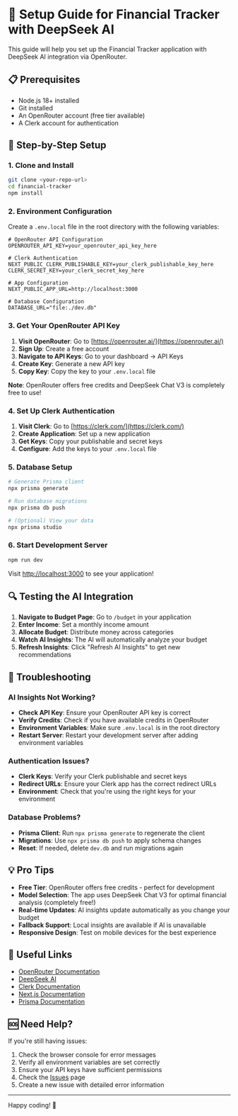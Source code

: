# 🚀 Setup Guide for Financial Tracker with DeepSeek AI

This guide will help you set up the Financial Tracker application with DeepSeek AI integration via OpenRouter.

## 📋 Prerequisites

- Node.js 18+ installed
- Git installed
- An OpenRouter account (free tier available)
- A Clerk account for authentication

## 🔧 Step-by-Step Setup

### 1. Clone and Install

```bash
git clone <your-repo-url>
cd financial-tracker
npm install
```

### 2. Environment Configuration

Create a `.env.local` file in the root directory with the following variables:

```env
# OpenRouter API Configuration
OPENROUTER_API_KEY=your_openrouter_api_key_here

# Clerk Authentication
NEXT_PUBLIC_CLERK_PUBLISHABLE_KEY=your_clerk_publishable_key_here
CLERK_SECRET_KEY=your_clerk_secret_key_here

# App Configuration
NEXT_PUBLIC_APP_URL=http://localhost:3000

# Database Configuration
DATABASE_URL="file:./dev.db"
```

### 3. Get Your OpenRouter API Key

1. **Visit OpenRouter**: Go to [https://openrouter.ai/](https://openrouter.ai/)
2. **Sign Up**: Create a free account
3. **Navigate to API Keys**: Go to your dashboard → API Keys
4. **Create Key**: Generate a new API key
5. **Copy Key**: Copy the key to your `.env.local` file

**Note**: OpenRouter offers free credits and DeepSeek Chat V3 is completely free to use!

### 4. Set Up Clerk Authentication

1. **Visit Clerk**: Go to [https://clerk.com/](https://clerk.com/)
2. **Create Application**: Set up a new application
3. **Get Keys**: Copy your publishable and secret keys
4. **Configure**: Add the keys to your `.env.local` file

### 5. Database Setup

```bash
# Generate Prisma client
npx prisma generate

# Run database migrations
npx prisma db push

# (Optional) View your data
npx prisma studio
```

### 6. Start Development Server

```bash
npm run dev
```

Visit [http://localhost:3000](http://localhost:3000) to see your application!

## 🔍 Testing the AI Integration

1. **Navigate to Budget Page**: Go to `/budget` in your application
2. **Enter Income**: Set a monthly income amount
3. **Allocate Budget**: Distribute money across categories
4. **Watch AI Insights**: The AI will automatically analyze your budget
5. **Refresh Insights**: Click "Refresh AI Insights" to get new recommendations

## 🚨 Troubleshooting

### AI Insights Not Working?

- **Check API Key**: Ensure your OpenRouter API key is correct
- **Verify Credits**: Check if you have available credits in OpenRouter
- **Environment Variables**: Make sure `.env.local` is in the root directory
- **Restart Server**: Restart your development server after adding environment variables

### Authentication Issues?

- **Clerk Keys**: Verify your Clerk publishable and secret keys
- **Redirect URLs**: Ensure your Clerk app has the correct redirect URLs
- **Environment**: Check that you're using the right keys for your environment

### Database Problems?

- **Prisma Client**: Run `npx prisma generate` to regenerate the client
- **Migrations**: Use `npx prisma db push` to apply schema changes
- **Reset**: If needed, delete `dev.db` and run migrations again

## 💡 Pro Tips

- **Free Tier**: OpenRouter offers free credits - perfect for development
- **Model Selection**: The app uses DeepSeek Chat V3 for optimal financial analysis (completely free!)
- **Real-time Updates**: AI insights update automatically as you change your budget
- **Fallback Support**: Local insights are available if AI is unavailable
- **Responsive Design**: Test on mobile devices for the best experience

## 🔗 Useful Links

- [OpenRouter Documentation](https://openrouter.ai/docs)
- [DeepSeek AI](https://www.deepseek.com/)
- [Clerk Documentation](https://clerk.com/docs)
- [Next.js Documentation](https://nextjs.org/docs)
- [Prisma Documentation](https://www.prisma.io/docs)

## 🆘 Need Help?

If you're still having issues:

1. Check the browser console for error messages
2. Verify all environment variables are set correctly
3. Ensure your API keys have sufficient permissions
4. Check the [Issues](https://github.com/yourusername/financial-tracker/issues) page
5. Create a new issue with detailed error information

---

Happy coding! 🎉
